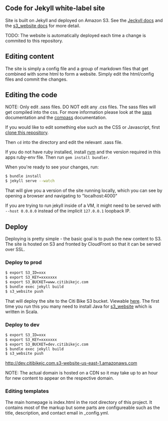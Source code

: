 ## Code for Jekyll white-label site

Site is built on Jekyll and deployed on Amazon S3. See the
[Jeckyll docs](http://jekyllrb.com/) and the
[s3_website docs](https://github.com/laurilehmijoki/s3_website) for
more detail.

TODO: The website is automatically deployed each time a change is commited
to this repository.

## Editing content

The site is simply a config file and a group of markdown files that get combined with some
html to form a website. Simply edit the html/config files and commit the changes.

## Editing the code

NOTE: Only edit .sass files. DO NOT edit any .css files. The sass
files will get compiled into the css. For more information please look
at the [sass](http://sass-lang.com/) documentation and the [compass](http://compass-style.org/) documentation.

If you would like to edit something else such as the CSS or
Javascript, first [clone this repository](http://rogerdudler.github.io/git-guide/).

Then `cd` into the directory and edit the relevant .sass file.

If you do not have ruby installed, install [rvm](https://rvm.io/rvm/install) and the version required in this apps ruby-env file. Then run `gem install bundler`.

When you're ready to see your changes, run:

```bash
$ bundle install
$ jekyll serve --watch
```

That will give you a version of the site running locally, which you can see by opening a browser and navigating to "localhost:4000"

If you are trying to run jekyll inside of a VM, it might need to be served with `--host 0.0.0.0` instead of the implicit `127.0.0.1` loopback IP.

## Deploy

Deploying is pretty simple - the basic goal is to push the new content to S3. The site is hosted on S3 and fronted by CloudFront so that it can be served over SSL.

### Deploy to prod

```bash
$ export S3_ID=xxx
$ export S3_KEY=xxxxxxx
$ export S3_BUCKET=www.citibikejc.com
$ bundle exec jekyll build
$ s3_website push
```

That will deploy the site to the Citi Bike S3 bucket. Viewable [here](http://www.citibikejc.com.s3-website-us-east-1.amazonaws.com). The first time you run this you many need to install Java for [s3_website](https://github.com/laurilehmijoki/s3_website) which is written in Scala.

### Deploy to dev

```bash
$ export S3_ID=xxx
$ export S3_KEY=xxxxxxx
$ export S3_BUCKET=dev.citibikejc.com
$ bundle exec jekyll build
$ s3_website push
```
http://dev.citibikejc.com.s3-website-us-east-1.amazonaws.com

NOTE: The actual domain is hosted on a CDN so it may take up to an hour for new content to appear on the respective domain.

### Editing templates

The main homepage is index.html in the root directory of this
project. It contains most of the markup but some parts are
configureable such as the title, description, and contact email in
_config.yml.
